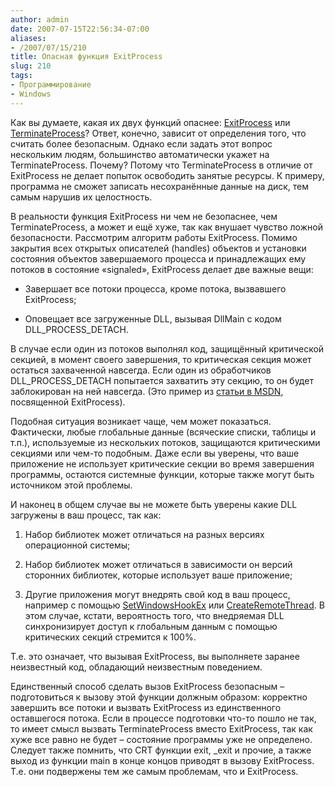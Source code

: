 ```yaml
---
author: admin
date: 2007-07-15T22:56:34-07:00
aliases:
- /2007/07/15/210
title: Опасная функция ExitProcess
slug: 210
tags:
- Программирование
- Windows
---
```


Как вы думаете, какая их двух функций опаснее: [ExitProcess](http://msdn2.microsoft.com/en-us/library/ms682658.aspx) или [TerminateProcess](http://msdn2.microsoft.com/en-us/library/ms686714.aspx)? Ответ, конечно, зависит от определения того, что считать более безопасным. Однако если задать этот вопрос нескольким людям, большинство автоматически укажет на TerminateProcess. Почему? Потому что TerminateProcess в отличие от ExitProcess не делает попыток освободить занятые ресурсы. К примеру, программа не сможет записать несохранённые данные на диск, тем самым нарушив их целостность.

<!--more-->В реальности функция ExitProcess ни чем не безопаснее, чем TerminateProcess, а может и ещё хуже, так как внушает чувство ложной безопасности. Рассмотрим алгоритм работы ExitProcess. Помимо закрытия всех открытых описателей (handles) объектов и установки состояния объектов завершаемого процесса и принадлежащих ему потоков в состояние «signaled», ExitProcess делает две важные вещи:

  * Завершает все потоки процесса, кроме потока, вызвавшего ExitProcess;

  * Оповещает все загруженные DLL, вызывая DllMain c кодом DLL_PROCESS_DETACH.

В случае если один из потоков выполнял код, защищённый критической секцией, в момент своего завершения, то критическая секция может остаться захваченной навсегда. Если один из обработчиков DLL_PROCESS_DETACH попытается захватить эту секцию, то он будет заблокирован на ней навсегда. (Это пример из [статьи в MSDN](http://msdn2.microsoft.com/en-us/library/ms682658.aspx), посвященной ExitProcess).

Подобная ситуация возникает чаще, чем может показаться. Фактически, любые глобальные данные (всяческие списки, таблицы и т.п.), используемые из нескольких потоков, защищаются критическими секциями или чем-то подобным. Даже если вы уверены, что ваше приложение не использует критические секции во время завершения программы, остаются системные функции, которые также могут быть источником этой проблемы.

И наконец в общем случае вы не можете быть уверены какие DLL загружены в ваш процесс, так как:

  1. Набор библиотек может отличаться на разных версиях операционной системы;

  2. Набор библиотек может отличаться в зависимости он версий сторонних библиотек, которые использует ваше приложение;

  3. Другие приложения могут внедрять свой код в ваш процесс, например с помощью [SetWindowsHookEx](http://msdn2.microsoft.com/en-us/library/ms644990.aspx) или [CreateRemoteThread](http://msdn2.microsoft.com/en-us/library/ms682437.aspx). В этом случае, кстати, вероятность того, что внедряемая DLL синхронизирует доступ к глобальным данным с помощью критических секций стремится к 100%.

Т.е. это означает, что вызывая ExitProcess, вы выполняете заранее неизвестный код, обладающий неизвестным поведением. 

Единственный способ сделать вызов ExitProcess безопасным – подготовиться к вызову этой функции должным образом: корректно завершить все потоки и вызвать ExitProcess из единственного оставшегося потока. Если в процессе подготовки что-то пошло не так, то имеет смысл вызвать TerminateProcess вместо ExitProcess, так как хуже все равно не будет – состояние программы уже не определено. Следует также помнить, что CRT функции exit, _exit и прочие, а также выход из функции main в конце концов приводят в вызову ExitProcess. Т.е. они подвержены тем же самым проблемам, что и ExitProcess. 
